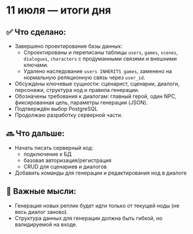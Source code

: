 # 11 июля — итоги дня

## ✅ Что сделано:
- Завершено проектирование базы данных:
  - Спроектированы и переписаны таблицы `users`, `games`, `scenes`, `dialogues`, `characters` с продуманными связями и внешними ключами.
  - Удалено наследование `users INHERITS games`, заменено на нормальную реляционную связь через `user_id`.
- Обсуждены ключевые сущности: сценарист, сценарии, диалоги, персонажи, структура нод и правила генерации.
- Обозначены требования к диалогам: главный герой, один NPC, фиксированная цель, параметры генерации (JSON).
- Подтверждён выбор PostgreSQL
- Продолжаю разработку серверной части.

## 🔜 Что дальше:
- Начать писать серверный код:
  - подключение к БД
  - базовая авторизация/регистрация
  - CRUD для сценариев и диалогов
- Добавить команды для генерации и редактирования нод в диалоге

## 🧠 Важные мысли:
- Генерация новых реплик будет идти только от текущей ноды (не весь диалог заново).
- Структура данных для генерации должна быть гибкой, но валидируемой на входе.
